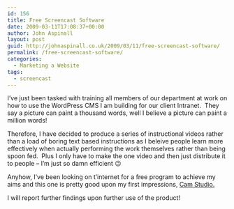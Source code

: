 ```yaml
---
id: 156
title: Free Screencast Software
date: 2009-03-11T17:08:37+00:00
author: John Aspinall
layout: post
guid: http://johnaspinall.co.uk/2009/03/11/free-screencast-software/
permalink: /free-screencast-software/
categories:
  - Marketing a Website
tags:
  - screencast
---
```

I&#8217;ve just been tasked with training all members of our department at work on how to use the WordPress CMS I am building for our client Intranet.&nbsp; They say a picture can paint a thousand words, well I believe a picture can paint a million words!&nbsp; 

Therefore, I have decided to produce a series of instructional videos rather than a load of boring text based instructions as I beleive people learn more effectively when actually performing the work themselves rather than being spoon fed.&nbsp; Plus I only have to make the one video and then just distribute it to people &#8211; I&#8217;m just so damn efficient 😉

Anyhow, I&#8217;ve been looking on t&#8217;internet for a free program to achieve my aims and this one is pretty good upon my first impressions, [Cam Studio.](http://camstudio.org/)

I will report further findings upon further use of the product!